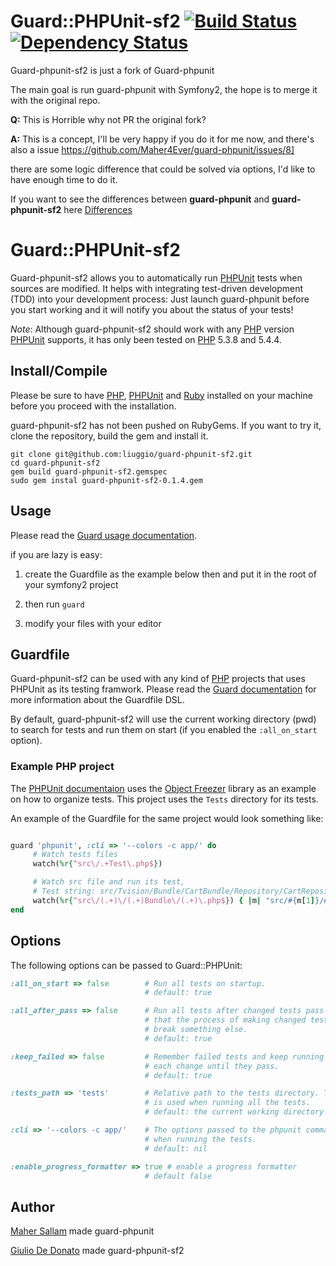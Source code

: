 Guard::PHPUnit-sf2 [![Build Status](https://secure.travis-ci.org/liuggio/guard-phpunit-sf2.png)](http://travis-ci.org/liuggio/guard-phpunit-sf2) [![Dependency Status](https://gemnasium.com/liuggio/guard-phpunit-sf2.png?branch=master)](https://gemnasium.com/liuggio/guard-phpunit-sf2.png)
==============

Guard-phpunit-sf2 is just a fork of Guard-phpunit

The main goal is run guard-phpunit with Symfony2, the hope is to merge it with the original repo.

**Q:** This is Horrible why not PR the original fork?

**A:** This is a concept, I'll be very happy if you do it for me now, and there's also a issue https://github.com/Maher4Ever/guard-phpunit/issues/8]

   there are some logic difference that could be solved via options, I'd like to have enough time to do it.



If you want to see the differences between **guard-phpunit** and **guard-phpunit-sf2** here [Differences](https://github.com/liuggio/guard-phpunit-sf2/compare/master)


Guard::PHPUnit-sf2
==============


Guard-phpunit-sf2 allows you to automatically run [PHPUnit][6] tests when sources
are modified. It helps with integrating test-driven development (TDD) into
your development process: Just launch guard-phpunit before you start working
and it will notify you about the status of your tests!

*Note*: Although guard-phpunit-sf2 should work with any [PHP][7] version [PHPUnit][6] supports,
it has only been tested on [PHP][7] 5.3.8 and 5.4.4.

Install/Compile
-------

Please be sure to have [PHP][7], [PHPUnit][6] and [Ruby][1] installed on your machine before
you proceed with the installation.

guard-phpunit-sf2 has not been pushed on RubyGems. If you want to try it, clone the repository, build the gem and install it.

	git clone git@github.com:liuggio/guard-phpunit-sf2.git
	cd guard-phpunit-sf2
	gem build guard-phpunit-sf2.gemspec
	sudo gem instal guard-phpunit-sf2-0.1.4.gem

Usage
-----

Please read the [Guard usage documentation][3].

if you are lazy is easy:

1. create the Guardfile as the example below then and put it in the root of your symfony2 project

2. then run `guard`

3. modify your files with your editor


Guardfile
---------

Guard-phpunit-sf2 can be used with any kind of [PHP][7] projects that uses PHPUnit as
its testing framwork. Please read the [Guard documentation][3] for more information
about the Guardfile DSL.

By default, guard-phpunit-sf2 will use the current working directory (pwd) to
search for tests and run them on start (if you enabled the `:all_on_start` option).

### Example PHP project

The [PHPUnit documentaion][4] uses the [Object Freezer][5] library as an example on how
to organize tests. This project uses the `Tests` directory for its tests.

An example of the Guardfile for the same project would look
something like:

```ruby

guard 'phpunit', :cli => '--colors -c app/' do
     # Watch tests files
     watch(%r{^src\/.+Test\.php$})

     # Watch src file and run its test,
     # Test string: src/Tvision/Bundle/CartBundle/Repository/CartRepository.php
     watch(%r{^src\/(.+)\/(.+)Bundle\/(.+)\.php$}) { |m| "src/#{m[1]}/#{m[2]}Bundle/Tests/#{m[3]}Test.php" } # Watch all files in your bundles and run the respective tests on change
end

```

Options
-------

The following options can be passed to Guard::PHPUnit:

```ruby
:all_on_start => false        # Run all tests on startup.
                              # default: true

:all_after_pass => false      # Run all tests after changed tests pass. This ensures
                              # that the process of making changed tests pass didn't
                              # break something else.
                              # default: true

:keep_failed => false         # Remember failed tests and keep running them with
                              # each change until they pass.
                              # default: true

:tests_path => 'tests'        # Relative path to the tests directory. This path
                              # is used when running all the tests.
                              # default: the current working directory (pwd)

:cli => '--colors -c app/'    # The options passed to the phpunit command
                              # when running the tests.
                              # default: nil

:enable_progress_formatter => true # enable a progress formatter
                              # default false

```

Author
------

[Maher Sallam](https://github.com/Maher4Ever) made guard-phpunit

[Giulio De Donato](https://github.com/liuggio) made guard-phpunit-sf2

[1]:http://ruby-lang.org
[3]:https://github.com/guard/guard#readme
[4]:http://www.phpunit.de/manual/current/en/
[5]:https://github.com/sebastianbergmann/php-object-freezer/
[6]:http://www.phpunit.de
[7]:http://php.net
